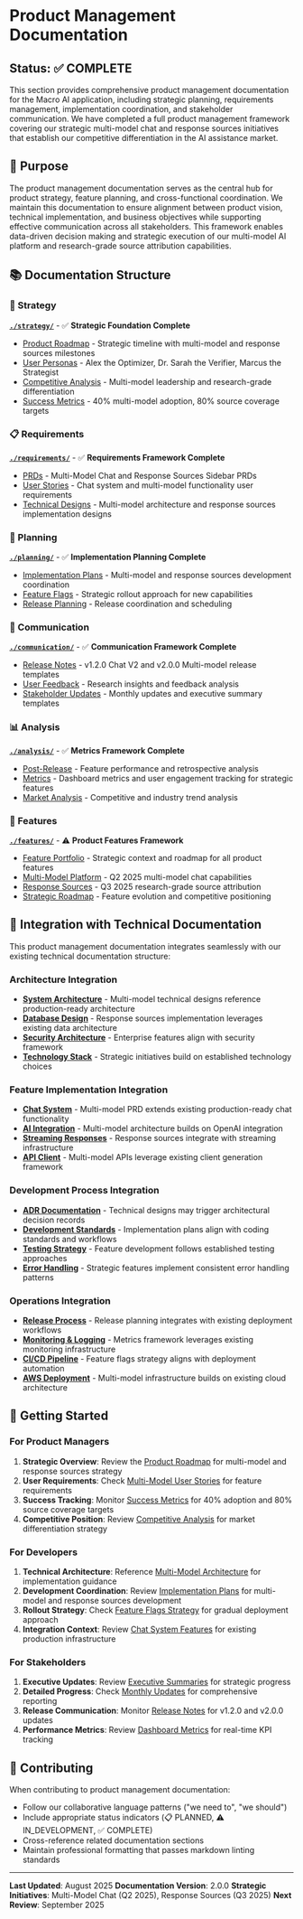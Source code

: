 # Product Management Documentation

## Status: ✅ COMPLETE

This section provides comprehensive product management documentation for the Macro AI application, including
strategic planning, requirements management, implementation coordination, and stakeholder communication. We have
completed a full product management framework covering our strategic multi-model chat and response sources
initiatives that establish our competitive differentiation in the AI assistance market.

## 🎯 Purpose

The product management documentation serves as the central hub for product strategy, feature planning,
and cross-functional coordination. We maintain this documentation to ensure alignment between product
vision, technical implementation, and business objectives while supporting effective communication
across all stakeholders. This framework enables data-driven decision making and strategic execution
of our multi-model AI platform and research-grade source attribution capabilities.

## 📚 Documentation Structure

### 🎯 Strategy

**[`./strategy/`](./strategy/README.md)** - ✅ **Strategic Foundation Complete**

- [Product Roadmap](./strategy/product-roadmap.md) - Strategic timeline with multi-model and response sources milestones
- [User Personas](./strategy/user-personas.md) - Alex the Optimizer, Dr. Sarah the Verifier, Marcus the Strategist
- [Competitive Analysis](./strategy/competitive-analysis.md) - Multi-model leadership and research-grade differentiation
- [Success Metrics](./strategy/success-metrics.md) - 40% multi-model adoption, 80% source coverage targets

### 📋 Requirements

**[`./requirements/`](./requirements/README.md)** - ✅ **Requirements Framework Complete**

- [PRDs](./requirements/prds/README.md) - Multi-Model Chat and Response Sources Sidebar PRDs
- [User Stories](./requirements/user-stories/README.md) - Chat system and multi-model functionality user requirements
- [Technical Designs](./requirements/technical-designs/README.md) - Multi-model architecture and response sources
  implementation designs

### 📅 Planning

**[`./planning/`](./planning/README.md)** - ✅ **Implementation Planning Complete**

- [Implementation Plans](./planning/implementation-plans/README.md) - Multi-model and response sources development coordination
- [Feature Flags](./planning/feature-flags/README.md) - Strategic rollout approach for new capabilities
- [Release Planning](./planning/release-planning/README.md) - Release coordination and scheduling

### 📢 Communication

**[`./communication/`](./communication/README.md)** - ✅ **Communication Framework Complete**

- [Release Notes](./communication/release-notes/README.md) - v1.2.0 Chat V2 and v2.0.0 Multi-model release templates
- [User Feedback](./communication/user-feedback/README.md) - Research insights and feedback analysis
- [Stakeholder Updates](./communication/stakeholder-updates/README.md) - Monthly updates and executive summary templates

### 📊 Analysis

**[`./analysis/`](./analysis/README.md)** - ✅ **Metrics Framework Complete**

- [Post-Release](./analysis/post-release/README.md) - Feature performance and retrospective analysis
- [Metrics](./analysis/metrics/README.md) - Dashboard metrics and user engagement tracking for strategic features
- [Market Analysis](./analysis/market-analysis/README.md) - Competitive and industry trend analysis

### 🚀 Features

**[`./features/`](./features/README.md)** - ⚠️ **Product Features Framework**

- [Feature Portfolio](./features/README.md) - Strategic context and roadmap for all product features
- [Multi-Model Platform](./features/README.md#multi-model-ai-platform) - Q2 2025 multi-model chat capabilities
- [Response Sources](./features/README.md#response-sources--research-tools) - Q3 2025 research-grade source attribution
- [Strategic Roadmap](./features/README.md#strategic-feature-roadmap) - Feature evolution and competitive positioning

## 🔗 Integration with Technical Documentation

This product management documentation integrates seamlessly with our existing technical documentation structure:

### Architecture Integration

- **[System Architecture](../architecture/system-architecture.md)** - Multi-model technical designs reference
  production-ready architecture
- **[Database Design](../architecture/database-design.md)** - Response sources implementation leverages existing data architecture
- **[Security Architecture](../architecture/security-architecture.md)** - Enterprise features align with security framework
- **[Technology Stack](../architecture/technology-stack.md)** - Strategic initiatives build on established technology choices

### Feature Implementation Integration

- **[Chat System](../features/chat-system/README.md)** - Multi-model PRD extends existing production-ready chat functionality
- **[AI Integration](../features/chat-system/ai-integration.md)** - Multi-model architecture builds on OpenAI integration
- **[Streaming Responses](../features/chat-system/streaming-responses.md)** - Response sources integrate with streaming infrastructure
- **[API Client](../features/api-client/README.md)** - Multi-model APIs leverage existing client generation framework

### Development Process Integration

- **[ADR Documentation](../adr/README.md)** - Technical designs may trigger architectural decision records
- **[Development Standards](../development/README.md)** - Implementation plans align with coding standards and workflows
- **[Testing Strategy](../development/testing-strategy.md)** - Feature development follows established testing approaches
- **[Error Handling](../development/error-handling.md)** - Strategic features implement consistent error handling patterns

### Operations Integration

- **[Release Process](../operations/release-process.md)** - Release planning integrates with existing deployment workflows
- **[Monitoring & Logging](../deployment/monitoring-logging.md)** - Metrics framework leverages existing monitoring infrastructure
- **[CI/CD Pipeline](../deployment/ci-cd-pipeline.md)** - Feature flags strategy aligns with deployment automation
- **[AWS Deployment](../deployment/aws-deployment.md)** - Multi-model infrastructure builds on existing cloud architecture

## 🚀 Getting Started

### For Product Managers

1. **Strategic Overview**: Review the [Product Roadmap](./strategy/product-roadmap.md) for multi-model and response
   sources strategy
2. **User Requirements**: Check [Multi-Model User Stories](./requirements/user-stories/multi-model-functionality.md)
   for feature requirements
3. **Success Tracking**: Monitor [Success Metrics](./strategy/success-metrics.md) for 40% adoption and 80% source
   coverage targets
4. **Competitive Position**: Review [Competitive Analysis](./strategy/competitive-analysis.md) for market
   differentiation strategy

### For Developers

1. **Technical Architecture**: Reference [Multi-Model Architecture](./requirements/technical-designs/multi-model-architecture.md)
   for implementation guidance
2. **Development Coordination**: Review [Implementation Plans](./planning/implementation-plans/README.md) for
   multi-model and response sources development
3. **Rollout Strategy**: Check [Feature Flags Strategy](./planning/feature-flags/strategy.md) for gradual
   deployment approach
4. **Integration Context**: Review [Chat System Features](../features/chat-system/README.md) for existing
   production infrastructure

### For Stakeholders

1. **Executive Updates**: Review [Executive Summaries](./communication/stakeholder-updates/executive-summaries.md)
   for strategic progress
2. **Detailed Progress**: Check [Monthly Updates](./communication/stakeholder-updates/monthly-updates.md) for
   comprehensive reporting
3. **Release Communication**: Monitor [Release Notes](./communication/release-notes/README.md) for v1.2.0 and
   v2.0.0 updates
4. **Performance Metrics**: Review [Dashboard Metrics](./analysis/metrics/dashboard-metrics.md) for real-time
   KPI tracking

## 🤝 Contributing

When contributing to product management documentation:

- Follow our collaborative language patterns ("we need to", "we should")
- Include appropriate status indicators (📋 PLANNED, ⚠️ IN_DEVELOPMENT, ✅ COMPLETE)
- Cross-reference related documentation sections
- Maintain professional formatting that passes markdown linting standards

---

**Last Updated**: August 2025
**Documentation Version**: 2.0.0
**Strategic Initiatives**: Multi-Model Chat (Q2 2025), Response Sources (Q3 2025)
**Next Review**: September 2025
